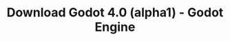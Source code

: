 ---
# Generated by /scripts/js/download_archive_generator !!! do not edit by hand !!!
title: 'Download Godot 4.0 (alpha1) - Godot Engine'
type: 'download/archive'
name: '4.0'
flavor: 'alpha1'
release_date: '2022-01-24T03:00:00-00:00'
release_notes: '/article/dev-snapshot-godot-4-0-alpha-1/'
links:
  android.apk:
    name: 'android.apk'
    title: 'Android'
    caption: 'Universal APK (ARM64 + ARMv7 + x86_64 + x86)'
    tags:
      - 'APK download'
      - 'ARM64/v7'
      - 'x86 (64 & 32 bit)'
    hosts:
      github_builds:
        regular: 'https://github.com/godotengine/godot-builds/releases/download/4.0-alpha1/Godot_v4.0-alpha1_android_editor.apk'
        mono: '#'
      github:
        regular: 'https://github.com/godotengine/godot/releases/download/4.0-alpha1/Godot_v4.0-alpha1_android_editor.apk'
        mono: '#'
  linux.64:
    name: 'linux.64'
    title: 'Linux'
    caption: 'Standard (x86_64)'
    tags:
      - '64 bit'
    hosts:
      github_builds:
        regular: 'https://github.com/godotengine/godot-builds/releases/download/4.0-alpha1/Godot_v4.0-alpha1_linux.x86_64.zip'
        mono: 'https://github.com/godotengine/godot-builds/releases/download/4.0-alpha1/Godot_v4.0-alpha1_mono_linux_x86_64.zip'
      github:
        regular: 'https://github.com/godotengine/godot/releases/download/4.0-alpha1/Godot_v4.0-alpha1_linux.x86_64.zip'
        mono: 'https://github.com/godotengine/godot/releases/download/4.0-alpha1/Godot_v4.0-alpha1_mono_linux_x86_64.zip'
  macos.universal:
    name: 'macos.universal'
    title: 'macOS'
    caption: 'Universal (x86_64 + Apple Silicon)'
    tags:
      - 'Intel/Apple Silicon'
      - '64 bit'
    hosts:
      github_builds:
        regular: 'https://github.com/godotengine/godot-builds/releases/download/4.0-alpha1/Godot_v4.0-alpha1_macos.universal.zip'
        mono: 'https://github.com/godotengine/godot-builds/releases/download/4.0-alpha1/Godot_v4.0-alpha1_mono_macos.universal.zip'
      github:
        regular: 'https://github.com/godotengine/godot/releases/download/4.0-alpha1/Godot_v4.0-alpha1_macos.universal.zip'
        mono: 'https://github.com/godotengine/godot/releases/download/4.0-alpha1/Godot_v4.0-alpha1_mono_macos.universal.zip'
  windows.64:
    name: 'windows.64'
    title: 'Windows'
    caption: 'Standard (x86_64)'
    tags:
      - '64 bit'
    hosts:
      github_builds:
        regular: 'https://github.com/godotengine/godot-builds/releases/download/4.0-alpha1/Godot_v4.0-alpha1_win64.exe.zip'
        mono: 'https://github.com/godotengine/godot-builds/releases/download/4.0-alpha1/Godot_v4.0-alpha1_mono_win64.zip'
      github:
        regular: 'https://github.com/godotengine/godot/releases/download/4.0-alpha1/Godot_v4.0-alpha1_win64.exe.zip'
        mono: 'https://github.com/godotengine/godot/releases/download/4.0-alpha1/Godot_v4.0-alpha1_mono_win64.zip'
  web:
    name: 'web'
    title: 'Web editor'
    caption: ''
    tags:
      - 'Self-hosted'
      - 'Cross-platform'
    hosts:
      github_builds:
        regular: 'https://github.com/godotengine/godot-builds/releases/download/4.0-alpha1/Godot_v4.0-alpha1_web_editor.zip'
        mono: '#'
      github:
        regular: 'https://github.com/godotengine/godot/releases/download/4.0-alpha1/Godot_v4.0-alpha1_web_editor.zip'
        mono: '#'
  linux.arm64:
    name: 'linux.arm64'
    title: 'Linux'
    caption: 'Standard (ARM64)'
    tags:
      - 'ARM64'
      - '64 bit'
    hosts:
      github_builds:
        regular: 'https://github.com/godotengine/godot-builds/releases/download/4.0-alpha1/Godot_v4.0-alpha1_linux.arm64.zip'
        mono: 'https://github.com/godotengine/godot-builds/releases/download/4.0-alpha1/Godot_v4.0-alpha1_mono_linux_arm64.zip'
      github:
        regular: 'https://github.com/godotengine/godot/releases/download/4.0-alpha1/Godot_v4.0-alpha1_linux.arm64.zip'
        mono: 'https://github.com/godotengine/godot/releases/download/4.0-alpha1/Godot_v4.0-alpha1_mono_linux_arm64.zip'
  linux.32:
    name: 'linux.32'
    title: 'Linux'
    caption: 'Standard (x86)'
    tags:
      - '32 bit'
    hosts:
      github_builds:
        regular: 'https://github.com/godotengine/godot-builds/releases/download/4.0-alpha1/Godot_v4.0-alpha1_linux.x86_32.zip'
        mono: 'https://github.com/godotengine/godot-builds/releases/download/4.0-alpha1/Godot_v4.0-alpha1_mono_linux_x86_32.zip'
      github:
        regular: 'https://github.com/godotengine/godot/releases/download/4.0-alpha1/Godot_v4.0-alpha1_linux.x86_32.zip'
        mono: 'https://github.com/godotengine/godot/releases/download/4.0-alpha1/Godot_v4.0-alpha1_mono_linux_x86_32.zip'
  linux.arm32:
    name: 'linux.arm32'
    title: 'Linux'
    caption: 'Standard (ARM32)'
    tags:
      - 'ARM32'
      - '32 bit'
    hosts:
      github_builds:
        regular: 'https://github.com/godotengine/godot-builds/releases/download/4.0-alpha1/Godot_v4.0-alpha1_linux.arm32.zip'
        mono: 'https://github.com/godotengine/godot-builds/releases/download/4.0-alpha1/Godot_v4.0-alpha1_mono_linux_arm32.zip'
      github:
        regular: 'https://github.com/godotengine/godot/releases/download/4.0-alpha1/Godot_v4.0-alpha1_linux.arm32.zip'
        mono: 'https://github.com/godotengine/godot/releases/download/4.0-alpha1/Godot_v4.0-alpha1_mono_linux_arm32.zip'
  windows.32:
    name: 'windows.32'
    title: 'Windows'
    caption: 'Standard (x86)'
    tags:
      - '32 bit'
    hosts:
      github_builds:
        regular: 'https://github.com/godotengine/godot-builds/releases/download/4.0-alpha1/Godot_v4.0-alpha1_win32.exe.zip'
        mono: 'https://github.com/godotengine/godot-builds/releases/download/4.0-alpha1/Godot_v4.0-alpha1_mono_win32.zip'
      github:
        regular: 'https://github.com/godotengine/godot/releases/download/4.0-alpha1/Godot_v4.0-alpha1_win32.exe.zip'
        mono: 'https://github.com/godotengine/godot/releases/download/4.0-alpha1/Godot_v4.0-alpha1_mono_win32.zip'
  aar_library:
    name: 'aar_library'
    title: 'AAR library'
    caption: ''
    tags:
      - 'Android plugins'
      - 'Java'
      - 'Kotlin'
    hosts:
      github_builds:
        regular: 'https://github.com/godotengine/godot-builds/releases/download/4.0-alpha1/godot-lib.4.0.alpha1.template_release.aar'
        mono: '#'
      github:
        regular: 'https://github.com/godotengine/godot/releases/download/4.0-alpha1/godot-lib.4.0.alpha1.template_release.aar'
        mono: '#'
  templates:
    name: 'templates'
    title: 'Export templates'
    caption: ''
    tags:
      - 'Used to export your games to all supported platforms'
    hosts:
      github_builds:
        regular: 'https://github.com/godotengine/godot-builds/releases/download/4.0-alpha1/Godot_v4.0-alpha1_export_templates.tpz'
        mono: 'https://github.com/godotengine/godot-builds/releases/download/4.0-alpha1/Godot_v4.0-alpha1_mono_export_templates.tpz'
      github:
        regular: 'https://github.com/godotengine/godot/releases/download/4.0-alpha1/Godot_v4.0-alpha1_export_templates.tpz'
        mono: 'https://github.com/godotengine/godot/releases/download/4.0-alpha1/Godot_v4.0-alpha1_mono_export_templates.tpz'
primaryPlatforms:
  - 'android.apk'
  - 'linux.64'
  - 'macos.universal'
  - 'windows.64'
  - 'web'
  - 'templates'
---